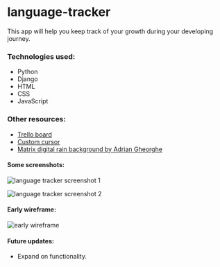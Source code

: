 # language-tracker

This app will help you keep track of your growth during your developing journey.

### Technologies used:

* Python
* Django
* HTML
* CSS
* JavaScript

### Other resources:
* [Trello board](https://trello.com/c/RUwfxx55/27-imagepng)
* [Custom cursor](http://www.rw-designer.com/cursor-detail/53489)
* [Matrix digital rain background by Adrian Gheorghe](https://codepen.io/wefiy/pen/WPpEwo)

#### Some screenshots:

![language tracker screenshot 1](https://i.imgur.com/r0k9L9D.png)

![language tracker screenshot 2](https://i.imgur.com/n474VEc.png?2)


#### Early wireframe:
![early wireframe](https://trello-attachments.s3.amazonaws.com/6019be346c80423f18c12e0e/1116x941/f0b56f040007f038848b21b18d322c43/image.png)


#### Future updates:
* Expand on functionality.
